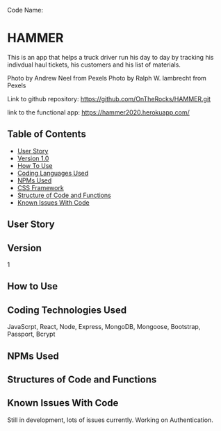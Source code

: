 Code Name: 

# HAMMER

This is an app that helps a truck driver run his day to day by tracking his indivdual haul tickets, his customers and his list of materials.

Photo by Andrew Neel from Pexels Photo by Ralph W. lambrecht from Pexels

Link to github repository: https://github.com/OnTheRocks/HAMMER.git

link to the functional app: https://hammer2020.herokuapp.com/

## Table of Contents
* [User Story](#user-story)
* [Version 1.0](#version-1.0)
* [How To Use](#how-to-use)
* [Coding Languages Used](#coding-languages-used)
* [NPMs Used](#npms-used)
* [CSS Framework](#css-framework)
* [Structure of Code and Functions](#structure-of-code-and-functions)
* [Known Issues With Code](#known-issues-with-code)

## User Story
<!-- A truck driver needs a way to keep track of his haul tickets and be able to run reports on the data concerning differnt tickets, dates, customers and materials. -->

## Version
1

## How to Use

## Coding Technologies Used
  JavaScrpt, React, Node, Express, MongoDB, Mongoose, Bootstrap, Passport, Bcrypt

## NPMs Used

## Structures of Code and Functions

## Known Issues With Code

Still in development, lots of issues currently.  Working on Authentication.


